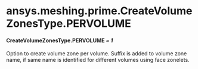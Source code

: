 # ansys.meshing.prime.CreateVolumeZonesType.PERVOLUME

<a id="ansys.meshing.prime.CreateVolumeZonesType.PERVOLUME"></a>

#### CreateVolumeZonesType.PERVOLUME *= 1*

Option to create volume zone per volume. Suffix is added to volume zone name, if same name is identified for different volumes using face zonelets.

<!-- !! processed by numpydoc !! -->
